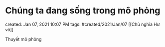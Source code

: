 # Chúng ta đang sống trong mô phỏng

created: Jan 07, 2021 10:07 PM
tags: #created/2021/Jan/07
[[Chủ nghĩa Hư vô]]

Thuyết mô phỏng